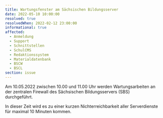 ```yaml
---
title: Wartungsfenster am Sächsischen Bildungsserver
date: 2022-05-10 10:00:00
resolved: true
resolvedWhen: 2022-02-12 23:00:00
informational: true
affected:
  - Anmeldung
  - Support
  - Schnittstellen
  - SchulCMS
  - Redaktionssystem
  - Materialdatenbank
  - BSCW
  - BSCL
section: issue
---
```


Am 10.05.2022 zwischen 10.00 und 11.00 Uhr werden Wartungsarbeiten an der zentralen Firewall des Sächsischen Bildungsservers (SBS) durchgeführt.

In dieser Zeit wird es zu einer kurzen Nichterreichbarkeit aller Serverdienste für maximal 10 Minuten kommen.
